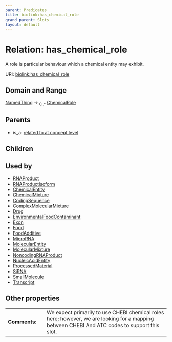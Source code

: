 ```yaml
---
parent: Predicates
title: biolink:has_chemical_role
grand_parent: Slots
layout: default
---
```


# Relation: has_chemical_role


A role is particular behaviour which a chemical entity may exhibit.

URI: [biolink:has_chemical_role](https://w3id.org/biolink/vocab/has_chemical_role)

## Domain and Range

[NamedThing](NamedThing.md) ->  <sub>0..\*</sub> [ChemicalRole](ChemicalRole.md)

## Parents

 *  is_a: [related to at concept level](related_to_at_concept_level.md)

## Children


## Used by

 * [RNAProduct](RNAProduct.md)
 * [RNAProductIsoform](RNAProductIsoform.md)
 * [ChemicalEntity](ChemicalEntity.md)
 * [ChemicalMixture](ChemicalMixture.md)
 * [CodingSequence](CodingSequence.md)
 * [ComplexMolecularMixture](ComplexMolecularMixture.md)
 * [Drug](Drug.md)
 * [EnvironmentalFoodContaminant](EnvironmentalFoodContaminant.md)
 * [Exon](Exon.md)
 * [Food](Food.md)
 * [FoodAdditive](FoodAdditive.md)
 * [MicroRNA](MicroRNA.md)
 * [MolecularEntity](MolecularEntity.md)
 * [MolecularMixture](MolecularMixture.md)
 * [NoncodingRNAProduct](NoncodingRNAProduct.md)
 * [NucleicAcidEntity](NucleicAcidEntity.md)
 * [ProcessedMaterial](ProcessedMaterial.md)
 * [SiRNA](SiRNA.md)
 * [SmallMolecule](SmallMolecule.md)
 * [Transcript](Transcript.md)

## Other properties

|  |  |  |
| --- | --- | --- |
| **Comments:** | | We expect primarily to use CHEBI chemical roles here; however, we are looking for a mapping between CHEBI And ATC codes to support this slot. |

